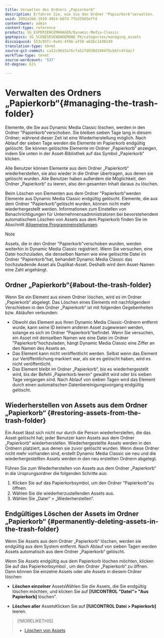 ```yaml
---
title: Verwalten des Ordners „Papierkorb“
description: Erfahren Sie, wie Sie den Ordner "Papierkorb"verwalten.
uuid: 3992a5b8-1919-4924-b07d-7fb25565effd
contentOwner: admin
content-type: reference
products: SG_EXPERIENCEMANAGER/Dynamic-Media-Classic
geptopics: SG_SCENESEVENONDEMAND_PK/categories/managing_assets
discoiquuid: 553c95fc-0a41-4f06-af50-a62bc1438149
translation-type: tm+mt
source-git-commit: ca12c96d3a76cfa52fd930d190476cb6fc4f4ac7
workflow-type: tm+mt
source-wordcount: '537'
ht-degree: 61%

---
```



# Verwalten des Ordners „Papierkorb“{#managing-the-trash-folder}

Elemente, die Sie aus Dynamic Media Classic löschen, werden in den Ordner &quot;Papierkorb&quot;verschoben. Sie bleiben sieben Tage lang in diesem Ordner; während dieser Zeit ist eine Wiederherstellung möglich. Nach Ablauf der sieben Tage werden die Elemente im Papierkorb endgültig gelöscht. Sie können gelöschte Elemente im Ordner „Papierkorb“ anzeigen, indem Sie unten in der Asset-Bibliothek auf das Symbol „Papierkorb“  klicken.

Alle Benutzer können Elemente aus dem Ordner „Papierkorb“ wiederherstellen, sie also wieder in die Ordner übertragen, aus denen sie gelöscht wurden. Alle Benutzer haben außerdem die Möglichkeit, den Ordner „Papierkorb“ zu leeren, also den gesamten Inhalt daraus zu löschen.

Beim Löschen von Elementen aus dem Ordner &quot;Papierkorb&quot;werden Elemente aus Dynamic Media Classic endgültig gelöscht. Elemente, die aus dem Ordner &quot;Papierkorb&quot;gelöscht wurden, können nicht mehr wiederhergestellt werden. Informationen zum Einstellen von Benachrichtigungen für Unternehmensadministratoren bei bevorstehendem automatischem Löschen von Assets aus dem Papierkorb finden Sie im Abschnitt [Allgemeine Programmeinstellungen](application-setup.md#general_settings).

>[!NOTE]
>
>Assets, die in den Ordner &quot;Papierkorb&quot;verschoben wurden, werden weiterhin in Dynamic Media Classic registriert. Wenn Sie versuchen, eine Datei hochzuladen, die denselben Namen wie eine gelöschte Datei im Ordner &quot;Papierkorb&quot;hat, behandelt Dynamic Media Classic das hochzuladende Asset als Duplikat-Asset. Deshalb wird dem Asset-Namen eine Zahl angehängt.

## Ordner „Papierkorb“{#about-the-trash-folder}

Wenn Sie ein Element aus einem Ordner löschen, wird es im Ordner „Papierkorb“ abgelegt. Das Löschen eines Elements mit nachfolgendem Verschieben in den Ordner „Papierkorb“ ist mit folgenden Gegebenheiten bzw. Abläufen verbunden:

* Obwohl das Element aus Ihren Dynamic Media Classic-Ordnern entfernt wurde, kann seine ID keinem anderen Asset zugewiesen werden, solange es sich im Ordner &quot;Papierkorb&quot;befindet. Wenn Sie versuchen, ein Asset mit demselben Namen wie eine Datei im Ordner &quot;Papierkorb&quot;hochzuladen, hängt Dynamic Media Classic eine Ziffer an den Namen des Assets an.
* Das Element kann nicht veröffentlicht werden. Selbst wenn das Element zur Veröffentlichung markiert war, als sie es gelöscht haben, wird es nicht veröffentlicht.
* Das Element bleibt im Ordner „Papierkorb“, bis es wiederhergestellt wird, bis der Befehl „Papierkorb leeren“ gewählt wird oder bis sieben Tage vergangen sind. Nach Ablauf von sieben Tagen wird das Element durch einen automatischen Datenbereinigungsvorgang endgültig gelöscht.

## Wiederherstellen von Assets aus dem Ordner „Papierkorb“  {#restoring-assets-from-the-trash-folder}

Ein Asset lässt sich nicht nur durch die Person wiederherstellen, die das Asset gelöscht hat; jeder Benutzer kann Assets aus dem Ordner „Papierkorb“ wiederherstellen. Wiederhergestellte Assets werden in den Ordnern platziert, aus denen sie zuvor gelöscht wurden. Wenn diese Ordner nicht mehr vorhanden sind, erstellt Dynamic Media Classic sie neu und die wiederhergestellten Assets werden in den neu erstellten Ordnern abgelegt.

Führen Sie zum Wiederherstellen von Assets aus dem Ordner „Papierkorb“ in die Ursprungsordner die folgenden Schritte aus:

1. Klicken Sie auf das Papierkorbsymbol, um den Ordner &quot;Papierkorb&quot;zu öffnen.
1. Wählen Sie die wiederherzustellenden Assets aus.
1. Wählen Sie „Datei“ > „Wiederherstellen“.

## Endgültiges Löschen der Assets im Ordner „Papierkorb“  {#permanently-deleting-assets-in-the-trash-folder}

Wenn Sie Assets aus dem Ordner „Papierkorb“ löschen, werden sie endgültig aus dem System entfernt. Nach Ablauf von sieben Tagen werden Assets automatisch aus dem Ordner „Papierkorb“ gelöscht.

Wenn Sie Assets endgültig aus dem Papierkorb löschen möchten, klicken Sie auf das Papierkorbsymbol , um den Ordner „Papierkorb“ zu öffnen. Dann können Sie einzelne Assets oder alle Assets in diesem Ordner löschen:

* **Löschen einzelner** AssetsWählen Sie die Assets, die Sie endgültig löschen möchten, und klicken Sie auf  **[!UICONTROL &quot;Datei&quot;> &quot;Aus Papierkorb]** löschen&quot;.

* **Löschen aller** AssetsKlicken Sie auf  **[!UICONTROL Datei > Papierkorb]** leeren.

>[!MORELIKETHIS]
>
>* [Löschen von Assets](moving-renaming-deleting-assets.md#delete_assets)

